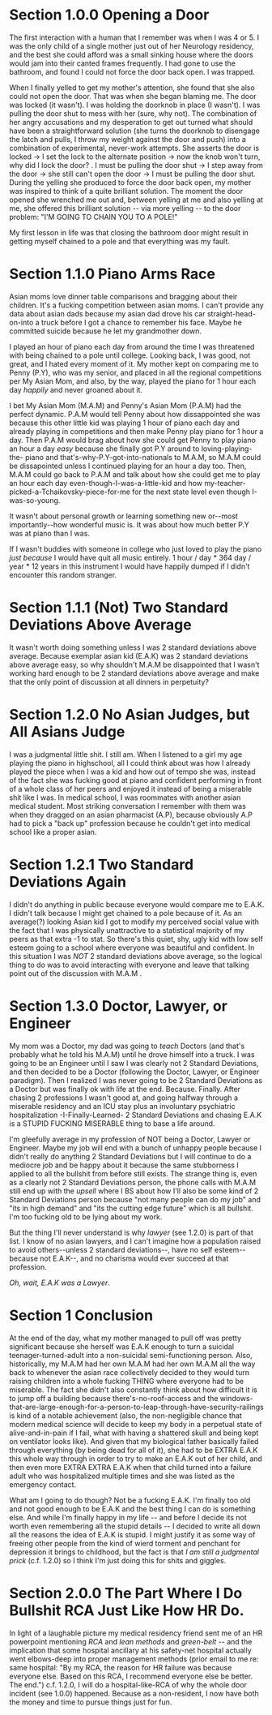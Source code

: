 # Section 1.0.0 Opening a Door

The first interaction with a human that I remember was when I was 4 or 5. I was the only child of a single mother just out of her Neurology residency, and the best she could afford was a small sinking house where the doors would jam into their canted frames frequently. I had gone to use the bathroom, and found I could not force the door back open. I was trapped.

When I finally yelled to get my mother's attention, she found that she also could not open the door. That was when she began blaming me. The door was locked (it wasn't). I was holding the doorknob in place (I wasn't). I was pulling the door shut to mess with her (sure, why not). The combination of her angry accusations and my desperation to get out turned what should have been a straightforward solution (she turns the doorknob to disengage the latch and pulls, I throw my weight against the door and push) into a combination of experimental, never-work attempts. She asserts the door is locked -> I set the lock to the alternate position -> now the knob won't turn, why did I lock the door? . I must be pulling the door shut -> I step away from the door -> she still can't open the door -> I must be pulling the door shut. During the yelling she produced to force the door back open, my mother was inspired to think of a quite brilliant solution. The moment the door opened she wrenched me out and, between yelling at me and also yelling at me, she offered this brilliant solution -- via more yelling -- to the door problem: "I'M GOING TO CHAIN YOU TO A POLE!"

My first lesson in life was that closing the bathroom door might result in getting myself chained to a pole and that everything was my fault.

# Section 1.1.0 Piano Arms Race

Asian moms love dinner table comparisons and bragging about their children. It's a fucking competition between asian moms. I can't provide any data about asian dads because my asian dad drove his car straight-head-on-into a truck before I got a chance to remember his face. Maybe he committed suicide because he let my grandmother down.

I played an hour of piano each day from around the time I was threatened with being chained to a pole until college. Looking back, I was good, not great, and I hated every moment of it. My mother kept on comparing me to Penny (P.Y), who was my senior, and placed in all the regional competitions per My Asian Mom, and also, by the way, played the piano for 1 hour each day *happily* and never groaned about it. 

I bet My Asian Mom (M.A.M) and Penny's Asian Mom (P.A.M) had the perfect dynamic. P.A.M would tell Penny about how dissappointed she was because this other little kid was playing 1 hour of piano each day and already playing in competitions and then make Penny play piano for 1 hour a day. Then P.A.M would brag about how she could get Penny to play piano an hour a day *easy* because she finally got P.Y around to loving-playing-the- piano and that's-why-P.Y-got-into-nationals to M.A.M, so M.A.M could be dissapointed unless I continued playing for an hour a day too. Then, M.A.M could go back to P.A.M and talk about how she could get me to play an hour each day even-though-I-was-a-little-kid and how my-teacher-picked-a-Tchaikovsky-piece-for-me for the next state level even though I-was-so-young. 

It wasn't about personal growth or learning something new or--most importantly--how wonderful music is. It was about how much better P.Y was at piano than I was.

If I wasn't buddies with someone in college who just loved to play the piano *just because* I would have quit all music entirely. 1 hour / day * 364 day / year * 12 years in this instrument I would have happily dumped if I didn't encounter this random stranger. 

# Section 1.1.1 (Not) Two Standard Deviations Above Average

It wasn't worth doing something unless I was 2 standard deviations above average. Because exemplar asian kid (E.A.K) was 2 standard deviations above average easy, so why shouldn't M.A.M be disappointed that I wasn't working hard enough to be 2 standard deviations above average and make that the only point of discussion at all dinners in perpetuity?

# Section 1.2.0 No Asian Judges, but All Asians Judge

I was a judgmental little shit. I still am. When I listened to a girl my age playing the piano in highschool, all I could think about was how I already played the piece when I was a kid and how out of tempo she was, instead of the fact she was fucking good at piano and confident performing in front of a whole class of her peers and enjoyed it instead of being a miserable shit like I was. In medical school, I was roommates with another asian medical student. Most striking conversation I remember with them was when they dragged on an asian pharmacist (A.P), because obviously A.P had to pick a "back up" profession because he couldn't get into medical school like a proper asian.

# Section 1.2.1 Two Standard Deviations Again

I didn't do anything in public because everyone would compare me to E.A.K. I didn't talk because I might get chained to a pole because of it. As an average(?) looking Asian kid I got to modify my perceived social value with the fact that I was physically unattractive to a statistical majority of my peers as that extra -1 to stat. So there's this quiet, shy, ugly kid with low self esteem going to a school where everyone was beautiful and confident. In this situation I was *NOT* 2 standard deviations above average, so the logical thing to do was to avoid interacting with everyone and leave that talking point out of the discussion with M.A.M .

# Section 1.3.0 Doctor, Lawyer, or Engineer

My mom was a Doctor, my dad was going to *teach* Doctors (and that's probably what he told his M.A.M) until he drove himself into a truck. I was going to be an Engineer until I saw I was clearly not 2 Standard Deviations, and then decided to be a Doctor (following the Doctor, Lawyer, or Engineer paradigm). Then I realized I was never going to be 2 Standard Deviations as a Doctor but was finally ok with life at the end. Because. Finally. After chasing 2 professions I wasn't good at, and going halfway through a miserable residency and an ICU stay plus an involuntary psychiatric hospitalization -I-Finally-Learned- 2 Standard Deviations and chasing E.A.K is a STUPID FUCKING MISERABLE thing to base a life around. 

I'm gleefully average in my profession of NOT being a Doctor, Lawyer or Engineer. Maybe my job will end with a bunch of unhappy people because I didn't really do anything 2 Standard Deviations but I will continue to do a mediocre job and be happy about it because the same stubborness I applied to all the bullshit from before still exists. The strange thing is, even as a clearly not 2 Standard Deviations person, the phone calls with M.A.M still end up with the *upsell* where I BS about how I'll also be some kind of 2 Standard Deviations person because "not many people can do my job" and "its in high demand" and "its the cutting edge future" which is all bullshit. I'm too fucking old to be lying about my work.

But the thing I'll never understand is why *lawyer* (see 1.2.0) is part of that list. I know of no asian lawyers, and I can't imagine how a population raised to avoid others--unless 2 standard deviations--, have no self esteem--because not E.A.K--, and no charisma would ever succeed at that profession. 

*Oh, wait, E.A.K was a Lawyer*.

# Section 1 Conclusion

At the end of the day, what my mother managed to pull off was pretty significant because she herself was E.A.K enough to turn a suicidal teenager-turned-adult into a non-suicidal semi-functioning person. Also, historically, my M.A.M had her own M.A.M had her own M.A.M all the way back to whenever the asian race collectively decided to they would turn raising children into a whole fucking THING where everyone had to be miserable. The fact she didn't also constantly think about how difficult it is to jump off a building because there's-no-roof-access and the windows-that-are-large-enough-for-a-person-to-leap-through-have-security-railings is kind of a notable achievement (also, the non-negligible chance that modern medical science will decide to keep my body in a perpetual state of alive-and-in-pain if I fail, what with having a shattered skull and being kept on ventilator looks like). And given that my biological father basically failed through everything (by being dead for all of it), she had to be EXTRA E.A.K this whole way through in order to try to make an E.A.K out of her child, and then even more EXTRA EXTRA E.A.K when that child turned into a failure adult who was hospitalized multiple times and she was listed as the emergency contact.

What am I going to do though? Not be a fucking E.A.K. I'm finally too old and not good enough to be E.A.K and the best thing I can do is something else. And while I'm finally happy in my life -- and before I decide its not worth even remembering all the stupid details -- I decided to write all down all the reasons the idea of E.A.K is stupid. I might justify it as some way of freeing other people from the kind of wierd torment and penchant for depression it brings to childhood, but the fact is that *I am still a judgmental prick* (c.f. 1.2.0) so I think I'm just doing this for shits and giggles.

# Section 2.0.0 The Part Where I Do Bullshit RCA Just Like How HR Do.

In light of a laughable picture my medical residency friend sent me of an HR powerpoint mentioning *RCA* and *lean methods* and *green-belt* -- and the implication that some hospital ancillary at his safety-net hospital actually went elbows-deep into proper management methods (prior email to me re: same hospital: "By my RCA, the reason for HR failure was because everyone else. Based on this RCA, I recommend everyone else be better. The end.") c.f. 1.2.0, I will do a hospital-like-RCA of why the whole door incident (see 1.0.0) happened. Because as a non-resident, I now have both the money and time to pursue things just for fun.